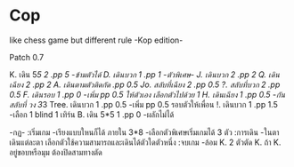 # Cop
like chess game but different rule
-Kop edition-

Patch 0.7

K. เดิน 5*5 2 .pp 5 -ข้ามตัวได้
D. เดินบวก 1 .pp 1
-ตัวพิเศษ-
J. เดินบวก 2 .pp 2
Q. เดินเฉียง 2 .pp 2
A. เดินตามตัวติดกัด .pp 0.5
Jo. สลับที่เฉียง 2 .pp 0.5
?.  สลับที่บวก 2 .pp 0.5
F. เดินรอบ 1 .pp 0 -เพิ่ม pp 0.5 ให้ตัวเอง เลือกตัวไปด้วย 1 
H. เดินเฉียง 1 .pp 0.5 -กัน สลับที่ วง 3*3
Tree. เดินบวก 1 .pp 0.5 -เพิ่ม pp 0.5 รอบตัวให้เพื่อน
!. เดินบวก 1 .pp 1.5 -เลือก 1 blind 1 เทิร์น
B. เดิน 5*5 1 .pp 0 -ผลักไม่ได้

-กฏ-
:เริ่มเกม -เรียงแบบใหนก็ได้ ภายใน 3*8
-เลือกตัวพิเศษเริ่มเกมได้ 3 ตัว
:การเดิน -ในตาเดินแต่ละตา เลือกตัวใช้ความสามารถและเดินได้ตัวใดตัวหนึ่ง
:จบเกม -ล้อม K. 2 ตัวตัด K. 
ถ้า K. อยู่ขอบหรือมุม ต้องปิดสามทางตัด

